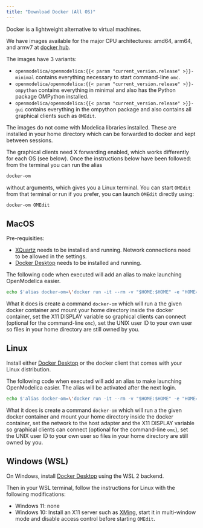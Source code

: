 ```yaml
---
title: "Download Docker (All OS)"
---
```


Docker is a lightweight alternative to virtual machines.

We have images available for the major CPU architectures: amd64, arm64, and armv7 at [docker hub](https://hub.docker.com/r/openmodelica/openmodelica/tags).

The images have 3 variants:

* `openmodelica/openmodelica:{{< param "current_version.release" >}}-minimal` contains everything necessary to start command-line `omc`.
* `openmodelica/openmodelica:{{< param "current_version.release" >}}-ompython` contains everything in minimal and also has the Python package OMPython installed.
* `openmodelica/openmodelica:{{< param "current_version.release" >}}-gui` contains everything in the ompython package and also contains all graphical clients such as `OMEdit`.

The images do not come with Modelica libraries installed.
These are installed in your home directory which can be forwarded to docker and kept between sessions.

<!--- The following information is outdated since the repo is empty and only points to dockerhub in the README 
Note that you can customize docker images to your own liking, either basing them on the above images or using the same [Dockerfiles](https://github.com/OpenModelica/OpenModelicaDockerImages/tree/{{< param "current_version.release" >}}) we used to create them.
-->
The graphical clients need X forwarding enabled, which works differently for each OS (see below).
Once the instructions below have been followed: from the terminal you can run the alias
```zsh
docker-om
```
without arguments, which gives you a Linux terminal.
You can start `OMEdit` from that terminal or run if you prefer, you can launch `OMEdit` directly using:
```zsh
docker-om OMEdit
```

## MacOS

Pre-requisities:

* [XQuartz](https://www.xquartz.org/) needs to be installed and running. Network connections need to be allowed in the settings.
* [Docker Desktop](https://docs.docker.com/desktop/install/mac-install/) needs to be installed and running.

The following code when executed will add an alias to make launching OpenModelica easier.

```zsh
echo $'alias docker-om=\'docker run -it --rm -v "$HOME:$HOME" -e "HOME=$HOME" -w "$PWD" -e "DISPLAY=`ifconfig | grep -o "inet [0-9.]*" | grep -Eo "[0-9.]{7,}" | grep -Fv 127.0.0.1 | head -1`:0" --user $UID openmodelica/openmodelica:{{< param "current_version.release" >}}-gui\'' >> "$HOME/.zshrc"
```

What it does is create a command `docker-om` which will run a the given docker container and mount your home directory inside the docker container, set the X11 DISPLAY variable so graphical clients can connect (optional for the command-line `omc`), set the UNIX user ID to your own user so files in your home directory are still owned by you.

## Linux

Install either [Docker Desktop](https://docs.docker.com/desktop/install/linux-install/) or the docker client that comes with your Linux distribution.

The following code when executed will add an alias to make launching OpenModelica easier. The alias will be activated after the next login.

```zsh
echo $'alias docker-om=\'docker run -it --rm -v "$HOME:$HOME" -e "HOME=$HOME" -w "$PWD" -e "DISPLAY=$DISPLAY" --user $UID openmodelica/openmodelica:{{< param "current_version.release" >}}-gui\'' >> "$HOME/.profile"
```


What it does is create a command `docker-om` which will run a the given docker container and mount your home directory inside the docker container, set the network to the host adapter and the X11 DISPLAY variable so graphical clients can connect (optional for the command-line `omc`), set the UNIX user ID to your own user so files in your home directory are still owned by you.

## Windows (WSL)

On Windows, install [Docker Desktop](https://docs.docker.com/desktop/install/windows-install/) using the WSL 2 backend.

Then in your WSL terminal, follow the instructions for Linux with the following modifications:

* Windows 11: none
* Windows 10: Install an X11 server such as [XMing](https://sourceforge.net/projects/xming/), start it in multi-window mode and disable access control before starting `OMEdit`.
